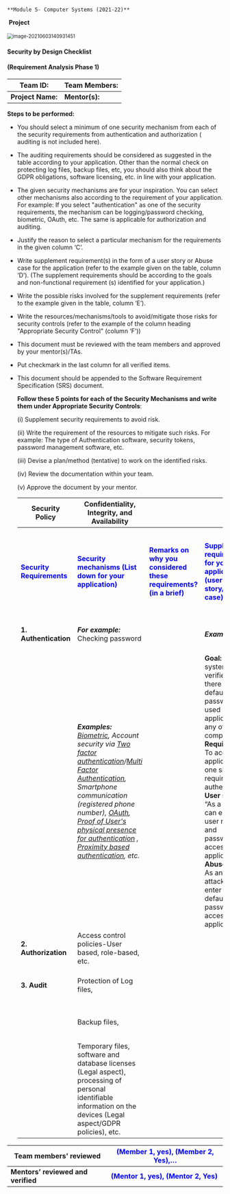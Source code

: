 																		**Module 5- Computer Systems (2021-22)**        

​																									**Project**                                       

​																				<img src="C:\Users\SarmahDK\AppData\Roaming\Typora\typora-user-images\image-20210603140931451.png" alt="image-20210603140931451" style="zoom:80%;" />                                          

   

#### 																Security by Design Checklist 

#### 															(Requirement Analysis Phase 1)

| Team ID:          | Team Members:  |
| ----------------- | -------------- |
| **Project Name:** | **Mentor(s):** |

**Steps to be performed:**

- You should select a minimum of one security mechanism from each  of the security requirements from authentication and authorization ( auditing  is not included here).

- The auditing requirements should be considered as suggested  in the table according to your application. Other than the normal check on  protecting log files, backup files, etc, you should also think about the GDPR obligations, software licensing, etc.  in line with your application.

- The given security mechanisms are for your inspiration. You  can select other mechanisms also according to the requirement of your  application. For example: If you select "authentication" as one  of the security requirements, the mechanism can be logging/password  checking, biometric, OAuth, etc. The same is applicable for authorization and  auditing.

- Justify the reason to select a particular mechanism for the requirements in  the given column ‘C’.

- Write supplement requirement(s) in the form of a user story or  Abuse case for the application (refer to the example given on the table, column ‘D’).  (The supplement requirements should be according to the goals and  non-functional requirement (s) identified for your application.)

- Write the possible risks involved for the supplement requirements (refer to  the example given in the table, column ‘E’).

- Write the resources/mechanisms/tools to avoid/mitigate those risks for  security controls (refer to the example of the column heading "Appropriate  Security Control" (column ‘F’))

- This document must be reviewed with the team members and approved by your  mentor(s)/TAs.

- Put  checkmark in the last column for all verified items.

- This  document should be appended to the Software Requirement Specification (SRS)  document.

  **Follow  these 5 points for each of the Security Mechanisms and write them under  Appropriate Security Controls**:

  (i) Supplement security requirements to avoid risk. 
  
  (ii) Write the requirement of the resources to mitigate such risks. For example:  The type of Authentication software, security tokens, password management  software, etc.
  
  (iii) Devise a plan/method (tentative) to work on the identified risks.
  
  (iv)  Review the documentation within your team.
  
  (v)  Approve the document by your mentor.

  
  
  
  
  | Security  Policy                                           | Confidentiality, Integrity, and Availability                 |                                                              |                                                              |                                                              |                                                              |                                                              |
  | ---------------------------------------------------------- | ------------------------------------------------------------ | :----------------------------------------------------------- | ------------------------------------------------------------ | ------------------------------------------------------------ | ------------------------------------------------------------ | ------------------------------------------------------------ |
  | **<span style="color:blue">Security  Requirements</span>** | **<span style="color:blue">Security  mechanisms (List down for your application)</span>** | **<span style="color:blue">Remarks  on why you considered these requirements? (in a brief)</span>** | **<span style="color:blue">Supplement  requirements for your application       (user story/Abuse case)</span>** | **<span style="color:blue">Risk  identification/Threat Assessment (at least one risk identification/abuse case)</span>** | **<span style="color:blue">Appropriate  Security Controls</span>** | **<span style="color:blue">Tick ✔if  you have applied the given security controls as suggested in the left  column </span>** |
  | **1.** **Authentication**                                  | ***For example:*** Checking password                         |                                                              | ***Example:***                                               | ***Consider  the same Example:***                            | Follow  the 5 points mentioned above.                        |                                                              |
  |                                                            | ***Examples:** [Biometric](https://www.youtube.com/watch?v=MBtzOzPakt8), Account security via [Two factor authentication](https://www.youtube.com/watch?v=0mvCeNsTa1g)/[Multi  Factor Authentication](https://www.youtube.com/watch?v=6kJgM4jiuUA), Smartphone communication (registered phone number),  [OAuth](https://www.youtube.com/watch?v=CPbvxxslDTU), [Proof of User's physical presence for authentication](https://docs.microsoft.com/en-us/windows-hardware/design/device-experiences/windows-hello-face-authentication) ,  [Proximity based authentication](https://www.youtube.com/watch?v=TglHPqP9iSE), etc.* |                                                              | **Goal:** The system verifies  that there are no default passwords used by the application or any of its  components. **Requirement:** To  access the application, one should require authentication. **User story:** “As a user, I can enter  my user name and passwords to access the application.” **Abuse Case:** As an attacker, I can  enter the default passwords to access the application. | **Risk identication:** i) The  length of the passwords is less than 1023 characters., ii) The password is  not very strong., iii) You enter a wrong password more than 3 times, etc. | Follow  the 5 points mentioned above.                        |                                                              |
  | **2. Authorization**                                       | Access  control policies-User based, role-based, etc.        |                                                              |                                                              |                                                              | Follow  the 5 points mentioned above.                        |                                                              |
  | **3. Audit**                                               | Protection  of Log files,                                    |                                                              |                                                              |                                                              | Follow  the 5 points mentioned above.                        |                                                              |
  |                                                            | Backup  files,                                               |                                                              |                                                              |                                                              | Follow  the 5 points mentioned above.                        |                                                              |
  |                                                            | Temporary  files, software and database licenses (Legal aspect), processing of personal  identifiable information on the devices (Legal aspect/GDPR policies), etc. |                                                              |                                                              |                                                              | Follow  the 5 points mentioned above.                        |                                                              |
  
  

| Team members’ reviewed             | <span style="color:blue">(Member 1, yes), (Member 2, Yes),…</span> |
| ---------------------------------- | ------------------------------------------------------------ |
| **Mentors’ reviewed and verified** | <span style="color:blue">**(Mentor 1, yes), (Mentor 2, Yes)**</span> |


